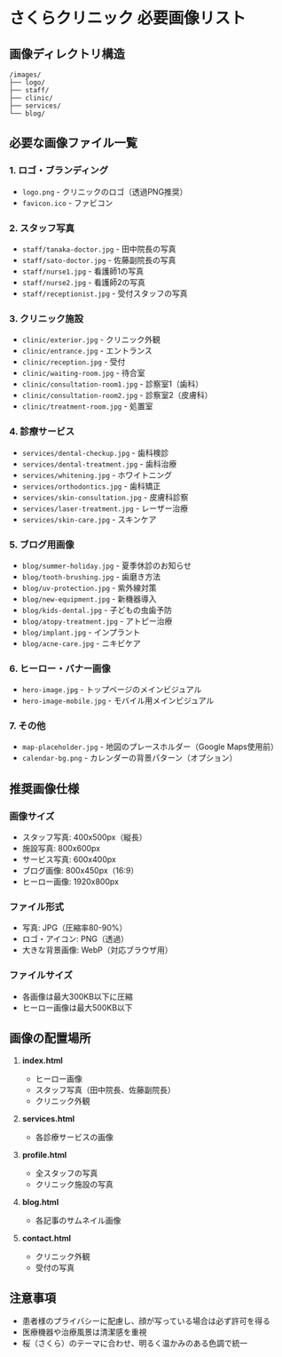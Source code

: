 # さくらクリニック 必要画像リスト

## 画像ディレクトリ構造
```
/images/
├── logo/
├── staff/
├── clinic/
├── services/
└── blog/
```

## 必要な画像ファイル一覧

### 1. ロゴ・ブランディング
- `logo.png` - クリニックのロゴ（透過PNG推奨）
- `favicon.ico` - ファビコン

### 2. スタッフ写真
- `staff/tanaka-doctor.jpg` - 田中院長の写真
- `staff/sato-doctor.jpg` - 佐藤副院長の写真
- `staff/nurse1.jpg` - 看護師1の写真
- `staff/nurse2.jpg` - 看護師2の写真
- `staff/receptionist.jpg` - 受付スタッフの写真

### 3. クリニック施設
- `clinic/exterior.jpg` - クリニック外観
- `clinic/entrance.jpg` - エントランス
- `clinic/reception.jpg` - 受付
- `clinic/waiting-room.jpg` - 待合室
- `clinic/consultation-room1.jpg` - 診察室1（歯科）
- `clinic/consultation-room2.jpg` - 診察室2（皮膚科）
- `clinic/treatment-room.jpg` - 処置室

### 4. 診療サービス
- `services/dental-checkup.jpg` - 歯科検診
- `services/dental-treatment.jpg` - 歯科治療
- `services/whitening.jpg` - ホワイトニング
- `services/orthodontics.jpg` - 歯科矯正
- `services/skin-consultation.jpg` - 皮膚科診察
- `services/laser-treatment.jpg` - レーザー治療
- `services/skin-care.jpg` - スキンケア

### 5. ブログ用画像
- `blog/summer-holiday.jpg` - 夏季休診のお知らせ
- `blog/tooth-brushing.jpg` - 歯磨き方法
- `blog/uv-protection.jpg` - 紫外線対策
- `blog/new-equipment.jpg` - 新機器導入
- `blog/kids-dental.jpg` - 子どもの虫歯予防
- `blog/atopy-treatment.jpg` - アトピー治療
- `blog/implant.jpg` - インプラント
- `blog/acne-care.jpg` - ニキビケア

### 6. ヒーロー・バナー画像
- `hero-image.jpg` - トップページのメインビジュアル
- `hero-image-mobile.jpg` - モバイル用メインビジュアル

### 7. その他
- `map-placeholder.jpg` - 地図のプレースホルダー（Google Maps使用前）
- `calendar-bg.png` - カレンダーの背景パターン（オプション）

## 推奨画像仕様

### 画像サイズ
- スタッフ写真: 400x500px（縦長）
- 施設写真: 800x600px
- サービス写真: 600x400px
- ブログ画像: 800x450px（16:9）
- ヒーロー画像: 1920x800px

### ファイル形式
- 写真: JPG（圧縮率80-90%）
- ロゴ・アイコン: PNG（透過）
- 大きな背景画像: WebP（対応ブラウザ用）

### ファイルサイズ
- 各画像は最大300KB以下に圧縮
- ヒーロー画像は最大500KB以下

## 画像の配置場所

1. **index.html**
   - ヒーロー画像
   - スタッフ写真（田中院長、佐藤副院長）
   - クリニック外観

2. **services.html**
   - 各診療サービスの画像

3. **profile.html**
   - 全スタッフの写真
   - クリニック施設の写真

4. **blog.html**
   - 各記事のサムネイル画像

5. **contact.html**
   - クリニック外観
   - 受付の写真

## 注意事項
- 患者様のプライバシーに配慮し、顔が写っている場合は必ず許可を得る
- 医療機器や治療風景は清潔感を重視
- 桜（さくら）のテーマに合わせ、明るく温かみのある色調で統一